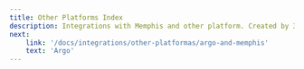 ```yaml
---
title: Other Platforms Index
description: Integrations with Memphis and other platform. Created by 3rd party vendors
next:
    link: '/docs/integrations/other-platformas/argo-and-memphis'
    text: 'Argo'
---    
```

<Index></Index>

